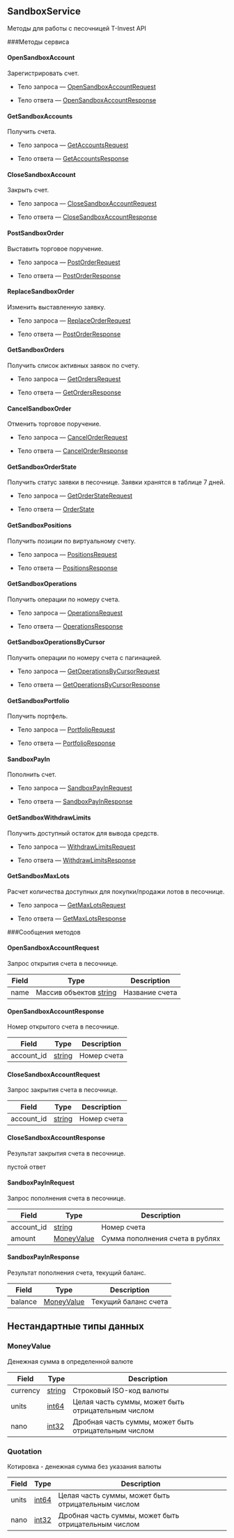 





## SandboxService
Методы для работы с песочницей T-Invest API

###Методы сервиса


#### OpenSandboxAccount
Зарегистрировать счет.

- Тело запроса — [OpenSandboxAccountRequest](#opensandboxaccountrequest)

- Тело ответа — [OpenSandboxAccountResponse](#opensandboxaccountresponse)


#### GetSandboxAccounts
Получить счета.

- Тело запроса — [GetAccountsRequest](#getaccountsrequest)

- Тело ответа — [GetAccountsResponse](#getaccountsresponse)


#### CloseSandboxAccount
Закрыть счет.

- Тело запроса — [CloseSandboxAccountRequest](#closesandboxaccountrequest)

- Тело ответа — [CloseSandboxAccountResponse](#closesandboxaccountresponse)


#### PostSandboxOrder
Выставить торговое поручение.

- Тело запроса — [PostOrderRequest](#postorderrequest)

- Тело ответа — [PostOrderResponse](#postorderresponse)


#### ReplaceSandboxOrder
Изменить выставленную заявку.

- Тело запроса — [ReplaceOrderRequest](#replaceorderrequest)

- Тело ответа — [PostOrderResponse](#postorderresponse)


#### GetSandboxOrders
Получить список активных заявок по счету.

- Тело запроса — [GetOrdersRequest](#getordersrequest)

- Тело ответа — [GetOrdersResponse](#getordersresponse)


#### CancelSandboxOrder
Отменить торговое поручение.

- Тело запроса — [CancelOrderRequest](#cancelorderrequest)

- Тело ответа — [CancelOrderResponse](#cancelorderresponse)


#### GetSandboxOrderState
Получить статус заявки в песочнице. Заявки хранятся в таблице 7 дней.

- Тело запроса — [GetOrderStateRequest](#getorderstaterequest)

- Тело ответа — [OrderState](#orderstate)


#### GetSandboxPositions
Получить позиции по виртуальному счету.

- Тело запроса — [PositionsRequest](#positionsrequest)

- Тело ответа — [PositionsResponse](#positionsresponse)


#### GetSandboxOperations
Получить операции по номеру счета.

- Тело запроса — [OperationsRequest](#operationsrequest)

- Тело ответа — [OperationsResponse](#operationsresponse)


#### GetSandboxOperationsByCursor
Получить операции по номеру счета с пагинацией.

- Тело запроса — [GetOperationsByCursorRequest](#getoperationsbycursorrequest)

- Тело ответа — [GetOperationsByCursorResponse](#getoperationsbycursorresponse)


#### GetSandboxPortfolio
Получить портфель.

- Тело запроса — [PortfolioRequest](#portfoliorequest)

- Тело ответа — [PortfolioResponse](#portfolioresponse)


#### SandboxPayIn
Пополнить счет.

- Тело запроса — [SandboxPayInRequest](#sandboxpayinrequest)

- Тело ответа — [SandboxPayInResponse](#sandboxpayinresponse)


#### GetSandboxWithdrawLimits
Получить доступный остаток для вывода средств.

- Тело запроса — [WithdrawLimitsRequest](#withdrawlimitsrequest)

- Тело ответа — [WithdrawLimitsResponse](#withdrawlimitsresponse)


#### GetSandboxMaxLots
Расчет количества доступных для покупки/продажи лотов в песочнице.

- Тело запроса — [GetMaxLotsRequest](#getmaxlotsrequest)

- Тело ответа — [GetMaxLotsResponse](#getmaxlotsresponse)

 <!-- range .Methods -->
 <!-- range .Services -->

###Сообщения методов



#### OpenSandboxAccountRequest
Запрос открытия счета в песочнице.


| Field | Type | Description |
| ----- | ---- | ----------- |
| name | Массив объектов [string](#string) | Название счета |
 <!-- end Fields -->
 <!-- end HasFields -->


#### OpenSandboxAccountResponse
Номер открытого счета в песочнице.


| Field | Type | Description |
| ----- | ---- | ----------- |
| account_id |  [string](#string) | Номер счета |
 <!-- end Fields -->
 <!-- end HasFields -->


#### CloseSandboxAccountRequest
Запрос закрытия счета в песочнице.


| Field | Type | Description |
| ----- | ---- | ----------- |
| account_id |  [string](#string) | Номер счета |
 <!-- end Fields -->
 <!-- end HasFields -->


#### CloseSandboxAccountResponse
Результат закрытия счета в песочнице.

пустой ответ

 <!-- end HasFields -->


#### SandboxPayInRequest
Запрос пополнения счета в песочнице.


| Field | Type | Description |
| ----- | ---- | ----------- |
| account_id |  [string](#string) | Номер счета |
| amount |  [MoneyValue](#moneyvalue) | Сумма пополнения счета в рублях |
 <!-- end Fields -->
 <!-- end HasFields -->


#### SandboxPayInResponse
Результат пополнения счета, текущий баланс.


| Field | Type | Description |
| ----- | ---- | ----------- |
| balance |  [MoneyValue](#moneyvalue) | Текущий баланс счета |
 <!-- end Fields -->
 <!-- end HasFields -->
 <!-- end messages -->

 <!-- range .Enums -->
 <!-- range HasServices -->
 <!-- range .Files -->


## Нестандартные типы данных

### MoneyValue
Денежная сумма в определенной валюте

| Field | Type | Description |
| ----- | ---- | ----------- |
| currency |  [string](#string) | Строковый ISO-код валюты |
| units |  [int64](#int64) | Целая часть суммы, может быть отрицательным числом |
| nano |  [int32](#int32) | Дробная часть суммы, может быть отрицательным числом |


### Quotation
Котировка - денежная сумма без указания валюты

| Field | Type | Description |
| ----- | ---- | ----------- |
| units |  [int64](#int64) | Целая часть суммы, может быть отрицательным числом |
| nano |  [int32](#int32) | Дробная часть суммы, может быть отрицательным числом |

